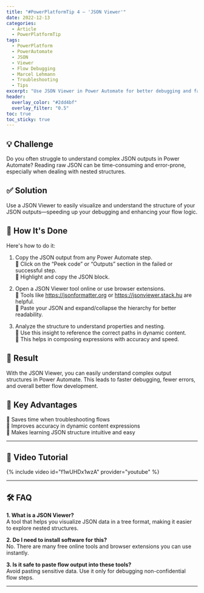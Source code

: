 ```yaml
---
title: "#PowerPlatformTip 4 – 'JSON Viewer'"
date: 2022-12-13
categories:
  - Article
  - PowerPlatformTip
tags:
  - PowerPlatform
  - PowerAutomate
  - JSON
  - Viewer
  - Flow Debugging
  - Marcel Lehmann
  - Troubleshooting
  - Tips
excerpt: "Use JSON Viewer in Power Automate for better debugging and faster issue resolution. A must-have for understanding complex data structures."
header:
  overlay_color: "#2dd4bf"
  overlay_filter: "0.5"
toc: true
toc_sticky: true
---
```


## 💡 Challenge
Do you often struggle to understand complex JSON outputs in Power Automate? Reading raw JSON can be time-consuming and error-prone, especially when dealing with nested structures.

## ✅ Solution
Use a JSON Viewer to easily visualize and understand the structure of your JSON outputs—speeding up your debugging and enhancing your flow logic.

## 🔧 How It's Done
Here's how to do it:

1. Copy the JSON output from any Power Automate step.  
   🔸 Click on the “Peek code” or “Outputs” section in the failed or successful step.  
   🔸 Highlight and copy the JSON block.

2. Open a JSON Viewer tool online or use browser extensions.  
   🔸 Tools like https://jsonformatter.org or https://jsonviewer.stack.hu are helpful.  
   🔸 Paste your JSON and expand/collapse the hierarchy for better readability.

3. Analyze the structure to understand properties and nesting.  
   🔸 Use this insight to reference the correct paths in dynamic content.  
   🔸 This helps in composing expressions with accuracy and speed.

## 🎉 Result
With the JSON Viewer, you can easily understand complex output structures in Power Automate. This leads to faster debugging, fewer errors, and overall better flow development.

## 🌟 Key Advantages
🔸 Saves time when troubleshooting flows  
🔸 Improves accuracy in dynamic content expressions  
🔸 Makes learning JSON structure intuitive and easy

---

## 🎥 Video Tutorial
{% include video id="f1wUHDx1wzA" provider="youtube" %}

---

## 🛠️ FAQ
**1. What is a JSON Viewer?**  
A tool that helps you visualize JSON data in a tree format, making it easier to explore nested structures.

**2. Do I need to install software for this?**  
No. There are many free online tools and browser extensions you can use instantly.

**3. Is it safe to paste flow output into these tools?**  
Avoid pasting sensitive data. Use it only for debugging non-confidential flow steps.

---
